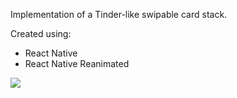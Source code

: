 Implementation of a Tinder-like swipable card stack.

Created using:

- React Native
- React Native Reanimated

![](example.gif)
